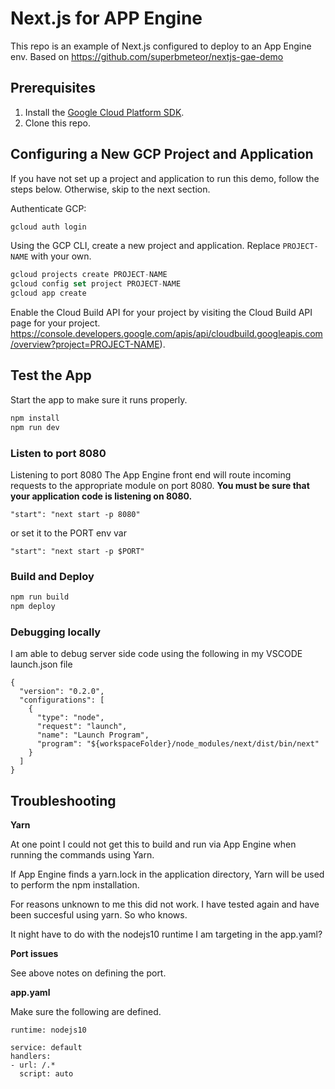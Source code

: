 # Next.js for APP Engine

This repo is an example of Next.js configured to deploy to an App Engine env.
Based on https://github.com/superbmeteor/nextjs-gae-demo

## Prerequisites

1. Install the [Google Cloud Platform SDK](https://cloud.google.com/sdk/).
2. Clone this repo.

## Configuring a New GCP Project and Application

If you have not set up a project and application to run this demo, follow the steps below. Otherwise, skip to the next section.

Authenticate GCP:

```javascript
gcloud auth login
```

Using the GCP CLI, create a new project and application. Replace `PROJECT-NAME` with your own.

```javascript
gcloud projects create PROJECT-NAME
gcloud config set project PROJECT-NAME
gcloud app create
```

Enable the Cloud Build API for your project by visiting the Cloud Build API page for your project. https://console.developers.google.com/apis/api/cloudbuild.googleapis.com/overview?project=PROJECT-NAME).

## Test the App

Start the app to make sure it runs properly.

```javascript
npm install
npm run dev
```

### Listen to port 8080

Listening to port 8080
The App Engine front end will route incoming requests to the appropriate module on port 8080. **You must be sure that your application code is listening on 8080.**

`"start": "next start -p 8080"`

or set it to the PORT env var

`"start": "next start -p $PORT"`

### Build and Deploy

```javascript
npm run build
npm deploy
```

### Debugging locally

I am able to debug server side code using the following in my VSCODE launch.json file

```javasscipt
{
  "version": "0.2.0",
  "configurations": [
    {
      "type": "node",
      "request": "launch",
      "name": "Launch Program",
      "program": "${workspaceFolder}/node_modules/next/dist/bin/next"
    }
  ]
}
```

## Troubleshooting

**Yarn**

At one point I could not get this to build and run via App Engine when running the commands using Yarn.

If App Engine finds a yarn.lock in the application directory, Yarn will be used to perform the npm installation.

For reasons unknown to me this did not work. I have tested again and have been succesful using yarn. So who knows.

It night have to do with the nodejs10 runtime I am targeting in the app.yaml?

**Port issues**

See above notes on defining the port.

**app.yaml**

Make sure the following are defined.

```
runtime: nodejs10

service: default
handlers:
- url: /.*
  script: auto
```
